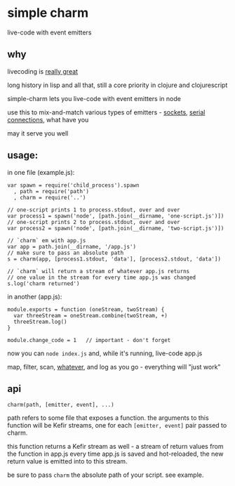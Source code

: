 # simple charm

live-code with event emitters

## why

livecoding is [really great](http://toplap.org/bricolage-the-world-of-live-coding/)

long history in lisp and all that, still a core priority in clojure and clojurescript

simple-charm lets you live-code with event emitters in node

use this to mix-and-match various types of emitters - [sockets](), [serial connections](), what have you

may it serve you well

## usage:

in one file (example.js):

    var spawn = require('child_process').spawn
      , path = require('path')
      , charm = require('..')
    
    // one-script prints 1 to process.stdout, over and over
    var process1 = spawn('node', [path.join(__dirname, 'one-script.js')])
    // one-script prints 2 to process.stdout, over and over
    var process2 = spawn('node', [path.join(__dirname, 'two-script.js')])
    
    // `charm` em with app.js
    var app = path.join(__dirname, '/app.js')
    // make sure to pass an absolute path
    s = charm(app, [process1.stdout, 'data'], [process2.stdout, 'data'])
    
    // `charm` will return a stream of whatever app.js returns
    // one value in the stream for every time app.js was changed
    s.log('charm returned')

in another (app.js):
 
    module.exports = function (oneStream, twoStream) {
      var threeStream = oneStream.combine(twoStream, +)
      threeStream.log()
    }

    module.change_code = 1   // important - don't forget

now you can `node index.js` and, while it's running, live-code app.js

map, filter, scan, [whatever](), and log as you go - everything will "just work"

## api

    charm(path, [emitter, event], ...) 

path refers to some file that exposes a function.
the arguments to this function will be Kefir streams, 
 one for each `[emitter, event]` pair passed to charm.

this function returns a Kefir stream as well - 
a stream of return values from the function in app.js
every time app.js is saved and hot-reloaded, 
the new return value is emitted into to this stream.

be sure to pass `charm` the absolute path of your script. see example.

